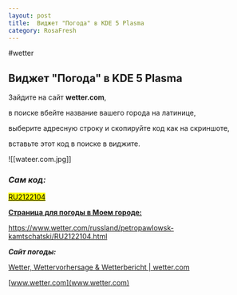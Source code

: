```yaml
---
layout: post
title:  Виджет "Погода" в KDE 5 Plasma
category: RosaFresh
---
```


#wetter

## Виджет "Погода" в KDE 5 Plasma

Зайдите на сайт **wetter.com**,

в поиске вбейте название вашего города на латинице,
 
выберите адресную строку и скопируйте код как на скриншоте,
  
вставьте этот код в поиске в виджите.

![[wateer.com.jpg]]
### ***Сам код:***

<mark><u>RU2122104</u></mark>

<u>**Страница для погоды в Моем городе:**</u>

https://www.wetter.com/russland/petropawlowsk-kamtschatski/RU2122104.html

***Сайт погоды:***


[Wetter, Wettervorhersage & Wetterbericht | wetter.com](wetter.com) 

[www.wetter.com](www.wetter.com)